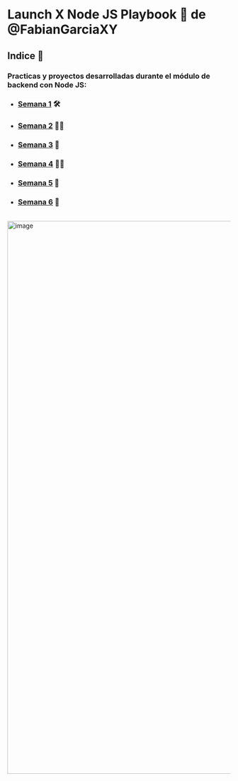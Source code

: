 # Launch X Node JS Playbook 🚀 de @FabianGarciaXY

## **Indice**  📎

### Practicas y proyectos desarrolladas durante el módulo de backend con Node JS:

* ### [Semana 1](./weekly_mission_1/readme.md) 🛠️
* ### [Semana 2](./weekly_mission_2/readme.md) 🧑‍🚀
* ### [Semana 3](./weekly_mission_3/readme.md) 🧪
* ### [Semana 4](./weekly_mission_4/readme.md) 👨‍💻
* ### [Semana 5]() 🥇 
* ### [Semana 6]() 🚀
  
<br>

<img width="1247" alt="image" src="https://user-images.githubusercontent.com/17634377/159151704-8949639b-ae5f-405a-a8b8-8d97f3f150cd.png">
<br><br>

